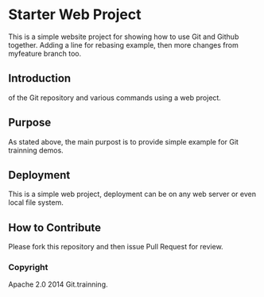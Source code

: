 # Starter Web Project

This is a simple website project for showing how to
use Git and Github together. Adding a line for rebasing example, then
more changes from myfeature branch too.

## Introduction

of the Git repository and various commands
using a web project.

## Purpose

As stated above, the main purpost is to
provide simple example for Git trainning demos.

## Deployment

This is a simple web project, deployment
can be on any web server or even local
file system.

## How to Contribute

Please fork this repository and then issue Pull Request for review.

### Copyright

Apache 2.0
2014 Git.trainning.
